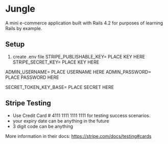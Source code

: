 # Jungle

A mini e-commerce application built with Rails 4.2 for purposes of learning Rails by example.

## Setup

1. create .env file
STRIPE_PUBLISHABLE_KEY= PLACE KEY HERE
STRIPE_SECRET_KEY= PLACE KEY HERE

ADMIN_USERNAME= PLACE USERNAME HERE
ADMIN_PASSWORD= PLACE PASSWORD HERE

SECRET_TOKEN_KEY_BASE= PLACE SECRET HERE

## Stripe Testing

* Use Credit Card # 4111 1111 1111 1111 for testing success scenarios.
* your expiry date can be anything in the future
* 3 digit code can be anything

More information in their docs: <https://stripe.com/docs/testing#cards>


